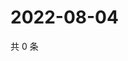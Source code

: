 # 2022-08-04

共 0 条

<!-- BEGIN WEIBO -->
<!-- 最后更新时间 Thu Aug 04 2022 11:25:22 GMT+0800 (China Standard Time) -->

<!-- END WEIBO -->
